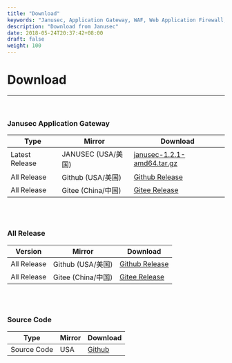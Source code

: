 ```yaml
---
title: "Download"
keywords: "Janusec, Application Gateway, WAF, Web Application Firewall, WebCruiser, Web Vulnerability Scanner"
description: "Download from Janusec"
date: 2018-05-24T20:37:42+08:00
draft: false
weight: 100
---
```


# Download
----

<br>

### Janusec Application Gateway  

| Type             | Mirror          |   Download                                                                                   |
|------------------|-----------------|----------------------------------------------------------------------------------------------|
| Latest Release   | JANUSEC (USA/美国)   | [janusec-1.2.1-amd64.tar.gz](https://www.janusec.com/download/janusec-1.2.1-amd64.tar.gz)    |  
| All Release      | Github (USA/美国)    | [Github Release](https://github.com/Janusec/janusec/releases)                                |  
| All Release      | Gitee (China/中国)   | [Gitee Release](https://gitee.com/Janusec/janusec/releases)                                  |  

<br><br>
  
### All Release    

| Version          | Mirror       |   Download                                                                                   |
|------------------|--------------|----------------------------------------------------------------------------------------------|
| All Release   | Github (USA/美国)    | [Github Release](https://github.com/Janusec/janusec/releases)                                |  
| All Release   | Gitee (China/中国)   | [Gitee Release](https://gitee.com/Janusec/janusec/releases)                                  |  
  
<br><br>
  
### Source Code      
  
| Type             | Mirror       |   Download                                                                                   |
|------------------|--------------|----------------------------------------------------------------------------------------------|
| Source Code      | USA          | [Github](https://github.com/Janusec/janusec)                                                 |
